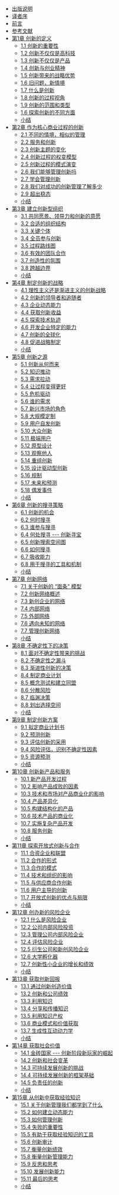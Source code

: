 
* [出版说明](Publication-Notes.md)
* [译者序](Translator-order.md)
* [前言](README.md)
* [参考文献](References.md)
* [第1章 创新的定义](topic_1/README.md)
  * [1.1 创新的重要性](topic_1/Comparison_between_Linux_and_other_unix_like_kernels.md)
  * [1.2 创新不仅仅是高科技](topic_1/Hardware_dependency.md)
  * [1.3 创新不仅仅是产品](topic_1/Linux_version.md)
  * [1.4 创新与创业精神](topic_1/Basic_concepts_of_operating_system.md)
  * [1.5 创新带来的战略优势](topic_1/Overview_of_UNIX_file_system.md)
  * [1.6 旧问题，新情境](topic_1/Overview_of_UNIX_file_kernel.md)
  * [1.7 什么是创新](topic_1/Overview_of_UNIX_file_kernel.md)
  * [1.8 创新的过程视角](topic_1/Overview_of_UNIX_file_kernel.md)
  * [1.9 创新的范围和类型](topic_1/Overview_of_UNIX_file_kernel.md)
  * [1.6 探索创新的不同方面](topic_1/Overview_of_UNIX_file_kernel.md)
  * [小结]()
* [第2章 作为核心商业过程的创新](topic_2/README.md)
  * [2.1 不同的情境，相似的管理](topic_2/Memory_address.md)
  * [2.2 服务和创新](topic_2/Segmentation_in_hardware/README.md)
  * [2.3 创新主题的变化](topic_1/Comparison_between_Linux_and_other_unix_like_kernels.md)
  * [2.4 创新过程的权变模型](topic_1/Hardware_dependency.md)
  * [2.5 创新过程的模式演变](topic_1/Linux_version.md)
  * [2.6 我们能够管理创新吗](topic_1/Basic_concepts_of_operating_system.md)
  * [2.7 学会管理创新](topic_1/Overview_of_UNIX_file_system.md)
  * [2.8 我们对成功的创新管理了解多少](topic_1/Overview_of_UNIX_file_kernel.md)
  * [2.9 超出稳态](topic_1/Overview_of_UNIX_file_kernel.md)
  * [小结]()
* [第3章 建立创新型组织](topic_2/README.md)
  * [3.1 共同愿景、领导力和创新的意愿](topic_2/Memory_address.md)
  * [3.2 合适的组织结构](topic_2/Segmentation_in_hardware/README.md)
  * [3.3 关键个体](topic_1/Comparison_between_Linux_and_other_unix_like_kernels.md)
  * [3.4 全员参与创新](topic_1/Hardware_dependency.md)
  * [3.5 过程路线图](topic_1/Linux_version.md)
  * [3.6 有效的团队合作](topic_1/Basic_concepts_of_operating_system.md)
  * [3.7 创造性的氛围](topic_1/Overview_of_UNIX_file_system.md)
  * [3.8 跨越边界](topic_1/Overview_of_UNIX_file_kernel.md)
  * [小结]()
* [第4章 制定创新的战略](topic_2/README.md)
  * [4.1 理性主义还是渐进主义的创新战略](topic_2/Memory_address.md)
  * [4.2 创新的领导者和追随者](topic_2/Segmentation_in_hardware/README.md)
  * [4.3 企业动态能力](topic_1/Comparison_between_Linux_and_other_unix_like_kernels.md)
  * [4.4 获取创新收益](topic_1/Hardware_dependency.md)
  * [4.5 探索技术轨迹](topic_1/Linux_version.md)
  * [4.6 开发企业特定的能力](topic_1/Basic_concepts_of_operating_system.md)
  * [4.7 创新的全球化](topic_1/Overview_of_UNIX_file_system.md)
  * [4.8 促进战略制定](topic_1/Overview_of_UNIX_file_kernel.md)
  * [小结]()
* [第5章 创新之源](topic_2/README.md)
  * [5.1 创新从何而来](topic_2/Memory_address.md)
  * [5.2 知识推动](topic_2/Segmentation_in_hardware/README.md)
  * [5.3 需求拉动](topic_1/Comparison_between_Linux_and_other_unix_like_kernels.md)
  * [5.4 让过程变得更好](topic_1/Hardware_dependency.md)
  * [5.5 危机驱动](topic_1/Linux_version.md)
  * [5.6 谁的需求](topic_1/Basic_concepts_of_operating_system.md)
  * [5.7 新兴市场的角色](topic_1/Overview_of_UNIX_file_system.md)
  * [5.8 大规模定制](topic_1/Overview_of_UNIX_file_kernel.md)
  * [5.9 用户自发创新](topic_1/Overview_of_UNIX_file_kernel.md)
  * [5.10 大众创新](topic_2/Memory_address.md)
  * [5.11 极端用户](topic_2/Segmentation_in_hardware/README.md)
  * [5.12 原型设计](topic_1/Comparison_between_Linux_and_other_unix_like_kernels.md)
  * [5.13 观察他人](topic_1/Hardware_dependency.md)
  * [5.14 重组创新](topic_1/Linux_version.md)
  * [5.15 设计驱动型创新](topic_1/Basic_concepts_of_operating_system.md)
  * [5.16 规制](topic_1/Overview_of_UNIX_file_system.md)
  * [5.17 未来和预测](topic_1/Overview_of_UNIX_file_kernel.md)
  * [5.18 偶发事件](topic_1/Overview_of_UNIX_file_kernel.md)
  * [小结]()
* [第6章 创新的搜寻策略](topic_2/README.md)
  * [6.1 创新的机会](topic_2/Memory_address.md)
  * [6.2 何时搜寻](topic_2/Segmentation_in_hardware/README.md)
  * [6.3 谁参与搜寻](topic_1/Comparison_between_Linux_and_other_unix_like_kernels.md)
  * [6.4 何处搜寻 --- 创新寻宝](topic_1/Hardware_dependency.md)
  * [6.5 创新搜索空间图](topic_1/Linux_version.md)
  * [6.6 如何搜寻](topic_1/Basic_concepts_of_operating_system.md)
  * [6.7 吸收能力](topic_1/Overview_of_UNIX_file_system.md)
  * [6.8 用于搜寻的工具和机制](topic_1/Overview_of_UNIX_file_kernel.md)
  * [小结]()
* [第7章 创新网络](topic_2/README.md)
  * [7.1 关于创新的 “面条” 模型](topic_2/Memory_address.md)
  * [7.2 创新网络概述](topic_2/Segmentation_in_hardware/README.md)
  * [7.3 新创企业的网络](topic_1/Comparison_between_Linux_and_other_unix_like_kernels.md)
  * [7.4 内部网络](topic_1/Hardware_dependency.md)
  * [7.5 外部网络](topic_1/Linux_version.md)
  * [7.6 遇向未知的网络](topic_1/Basic_concepts_of_operating_system.md)
  * [7.7 管理创新网络](topic_1/Overview_of_UNIX_file_system.md)
  * [小结]()
* [第8章 不确定性下的决策](topic_2/README.md)
  * [8.1 面对不确定性带来的挑战](topic_2/Memory_address.md)
  * [8.2 不确定性之漏斗](topic_2/Segmentation_in_hardware/README.md)
  * [8.3 渐进性创新的决策](topic_1/Comparison_between_Linux_and_other_unix_like_kernels.md)
  * [8.4 制定商业计划](topic_1/Hardware_dependency.md)
  * [8.5 概念测试和建立同盟](topic_1/Linux_version.md)
  * [8.6 分散风险](topic_1/Basic_concepts_of_operating_system.md)
  * [8.7 临渊决策](topic_1/Overview_of_UNIX_file_system.md)
  * [8.8 划出选择空间](topic_1/Overview_of_UNIX_file_kernel.md)
  * [小结]()
* [第9章 制定创新方案](topic_2/README.md)
  * [9.1 拟定商业计划书](topic_2/Memory_address.md)
  * [9.2 预测创新](topic_2/Segmentation_in_hardware/README.md)
  * [9.3 评估创新的采用](topic_1/Comparison_between_Linux_and_other_unix_like_kernels.md)
  * [9.4 风险评估，识别不确定性因素](topic_1/Hardware_dependency.md)
  * [9.5 资源预测](topic_1/Linux_version.md)
  * [小结]()
* [第10章 创新新产品和服务](topic_2/README.md)
  * [10.1 新产品开发过程](topic_2/Memory_address.md)
  * [10.2 影响产品成败的因素](topic_2/Segmentation_in_hardware/README.md)
  * [10.3 技术和市场对产品商业化的影响](topic_1/Comparison_between_Linux_and_other_unix_like_kernels.md)
  * [10.4 产品差异化](topic_1/Hardware_dependency.md)
  * [10.5 构建结构化的产品](topic_1/Linux_version.md)
  * [10.6 技术产品的商业化](topic_1/Basic_concepts_of_operating_system.md)
  * [10.7 实施复杂产品开发](topic_1/Overview_of_UNIX_file_system.md)
  * [10.8 服务创新](topic_1/Overview_of_UNIX_file_kernel.md)
  * [小结]()
* [第11章 探索开放式创新与合作](topic_2/README.md)
  * [11.1 合资企业和联盟](topic_2/Memory_address.md)
  * [11.2 合作的形式](topic_2/Segmentation_in_hardware/README.md)
  * [11.3 合作的模式](topic_1/Comparison_between_Linux_and_other_unix_like_kernels.md)
  * [11.4 技术和组织的影响](topic_1/Hardware_dependency.md)
  * [11.5 与供应商合作创新](topic_1/Linux_version.md)
  * [11.6 用户主导的创新](topic_1/Basic_concepts_of_operating_system.md)
  * [11.7 开放式创新的优点与局限](topic_1/Overview_of_UNIX_file_system.md)
  * [小结]()
* [第12章 创办新的风险企业](topic_2/README.md)
  * [12.1 什么是风险企业](topic_2/Memory_address.md)
  * [12.2 公司内部风险投资](topic_2/Segmentation_in_hardware/README.md)
  * [12.3 管理公司内部风险企业](topic_1/Comparison_between_Linux_and_other_unix_like_kernels.md)
  * [12.4 评估风险企业](topic_1/Hardware_dependency.md)
  * [12.5 衍生公司和新创风险企业](topic_1/Linux_version.md)
  * [12.6 大学孵化器](topic_1/Basic_concepts_of_operating_system.md)
  * [12.7 创新性小企业的增长和绩效](topic_1/Overview_of_UNIX_file_system.md)
  * [小结]()
* [第13章 获取创新回报](topic_2/README.md)
  * [13.1 通过创新创造价值](topic_2/Memory_address.md)
  * [13.2 创新和公司绩效](topic_2/Segmentation_in_hardware/README.md)
  * [13.3 利用知识](topic_1/Comparison_between_Linux_and_other_unix_like_kernels.md)
  * [13.4 分享和传播知识](topic_1/Hardware_dependency.md)
  * [13.5 利用知识产权](topic_1/Linux_version.md)
  * [13.6 商业模式和价值获取](topic_1/Basic_concepts_of_operating_system.md)
  * [13.7 生成性互动动力学](topic_1/Overview_of_UNIX_file_system.md)
  * [小结]()
* [第14章 获取社会价值](topic_2/README.md)
  * [14.1 金砖国家 --- 创新阶段新玩家的崛起](topic_2/Memory_address.md)
  * [14.2 创新和社会变革](topic_2/Segmentation_in_hardware/README.md)
  * [14.3 可持续发展创新的挑战](topic_1/Comparison_between_Linux_and_other_unix_like_kernels.md)
  * [14.4 可持续发展创新的框架基础](topic_1/Hardware_dependency.md)
  * [14.5 负责任的创新](topic_1/Linux_version.md)
  * [小结]()
* [第15章 从创新中获取经验知识](topic_2/README.md)
  * [15.1 关于创新管理我们都学到了什么](topic_2/Memory_address.md)
  * [15.2 如何建立动态能力](topic_2/Segmentation_in_hardware/README.md)
  * [15.3 如何管理创新](topic_1/Comparison_between_Linux_and_other_unix_like_kernels.md)
  * [15.4 失败的重要性](topic_1/Hardware_dependency.md)
  * [15.5 有助于获取经验知识的工具](topic_1/Linux_version.md)
  * [15.6 创新审计](topic_1/Basic_concepts_of_operating_system.md)
  * [15.7 衡量创新绩效](topic_1/Overview_of_UNIX_file_system.md)
  * [15.8 衡量创新管理能力](topic_1/Overview_of_UNIX_file_kernel.md)
  * [15.9 反思和思考](topic_1/Overview_of_UNIX_file_kernel.md)
  * [15.10 发展创新能力](topic_2/Memory_address.md)
  * [15.11 最后的思考](topic_2/Segmentation_in_hardware/README.md)
  * [小结]()
